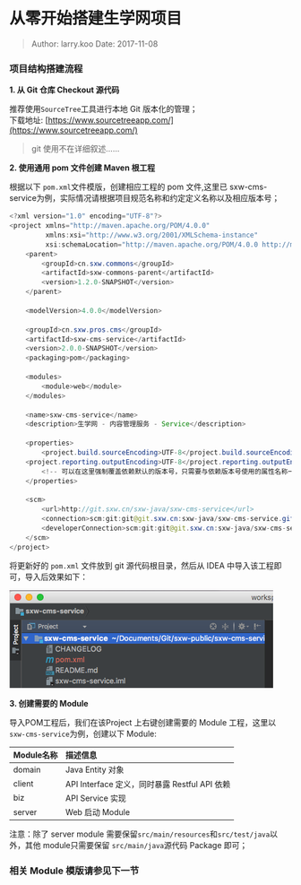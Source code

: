 从零开始搭建生学网项目
===

> Author: larry.koo  Date: 2017-11-08


### 项目结构搭建流程

**1. 从 Git 仓库 Checkout 源代码**

推荐使用`SourceTree`工具进行本地 Git 版本化的管理；  
下载地址: [https://www.sourcetreeapp.com/](https://www.sourcetreeapp.com/)

> git 使用不在详细叙述……

**2. 使用通用 pom 文件创建 Maven 根工程**

根据以下 `pom.xml`文件模版，创建相应工程的 pom 文件,这里已 sxw-cms-service为例，实际情况请根据项目规范名称和约定定义名称以及相应版本号；

```java
<?xml version="1.0" encoding="UTF-8"?>
<project xmlns="http://maven.apache.org/POM/4.0.0"
         xmlns:xsi="http://www.w3.org/2001/XMLSchema-instance"
         xsi:schemaLocation="http://maven.apache.org/POM/4.0.0 http://maven.apache.org/xsd/maven-4.0.0.xsd">
    <parent>
        <groupId>cn.sxw.commons</groupId>
        <artifactId>sxw-commons-parent</artifactId>
        <version>1.2.0-SNAPSHOT</version>
    </parent>

    <modelVersion>4.0.0</modelVersion>

    <groupId>cn.sxw.pros.cms</groupId>
    <artifactId>sxw-cms-service</artifactId>
    <version>2.0.0-SNAPSHOT</version>
    <packaging>pom</packaging>

    <modules>
        <module>web</module>
    </modules>

    <name>sxw-cms-service</name>
    <description>生学网 - 内容管理服务 - Service</description>

    <properties>
        <project.build.sourceEncoding>UTF-8</project.build.sourceEncoding>
	<project.reporting.outputEncoding>UTF-8</project.reporting.outputEncoding>
        <!-- 可以在这里强制覆盖依赖默认的版本号，只需要与依赖版本号使用的属性名称一致即可 -->
    </properties>

    <scm>
        <url>http://git.sxw.cn/sxw-java/sxw-cms-service</url>
        <connection>scm:git:git@git.sxw.cn:sxw-java/sxw-cms-service.git</connection>
        <developerConnection>scm:git:git@git.sxw.cn:sxw-java/sxw-cms-service.git</developerConnection>
    </scm>
</project>
```

将更新好的 `pom.xml` 文件放到 git 源代码根目录，然后从 IDEA 中导入该工程即可，导入后效果如下：

![](/assets/cms-service-parent.jpg)

**3. 创建需要的 Module**

导入POM工程后，我们在该Project 上右键创建需要的 Module 工程，这里以`sxw-cms-service`为例，创建以下 Module:

| Module名称 | 描述信息 |
| :--- | :--- |
| domain | Java Entity 对象 |
| client | API Interface 定义，同时暴露 Restful API 依赖 |
| biz | API Service 实现 |
| server | Web 启动 Module |

注意：除了 server module 需要保留`src/main/resources`和`src/test/java`以外，其他 module只需要保留 `src/main/java`源代码 Package 即可；

### 相关 Module 模版请参见下一节























